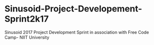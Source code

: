 # Sinusoid-Project-Developement-Sprint2k17
Sinusoid 2017 Project Development Sprint in association with Free Code Camp- NIIT University
